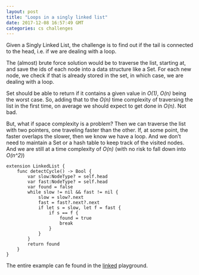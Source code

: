 ```yaml
---
layout: post
title: "Loops in a singly linked list"
date: 2017-12-08 16:57:49 GMT
categories: cs challenges
---
```


Given a Singly Linked List, the challenge is to find out if the tail is connected to the head, i.e. if we are dealing with a loop. 

The (almost) brute force solution would be to traverse the list, starting at, and save the ids of each node into a data structure like a Set. For each new node, we check if that is already stored in the set, in which case, we are dealing with a loop. 

Set should be able to return if it contains a given value in *O(1)*, *O(n)* being the worst case. So, adding that to the *O(n)* time complexity of traversing the list in the first time, on average we should expect to get done in *O(n)*. Not bad. 

But, what if space complexity is a problem? Then we can traverse the list with two pointers, one traveling faster than the other. If, at some point, the faster overlaps the slower, then we know we have a loop. And we don’t need to maintain a Set or a hash table to keep track of the visited nodes. And we are still at a time complexity of *O(n)* (with no risk to fall down into *O(n^2)*)

```
extension LinkedList {
    func detectCycle() -> Bool {
        var slow:NodeType? = self.head
        var fast:NodeType? = self.head
        var found = false
        while slow != nil && fast != nil {
            slow = slow?.next
            fast = fast?.next?.next
            if let s = slow, let f = fast {
                if s == f {
                    found = true
                    break
                }
            }
        }
        return found
    }
}
```

The entire example can fe found in the [linked](https://gist.github.com/volonbolon/9a950782460bd7256385c98a87848847) playground. 